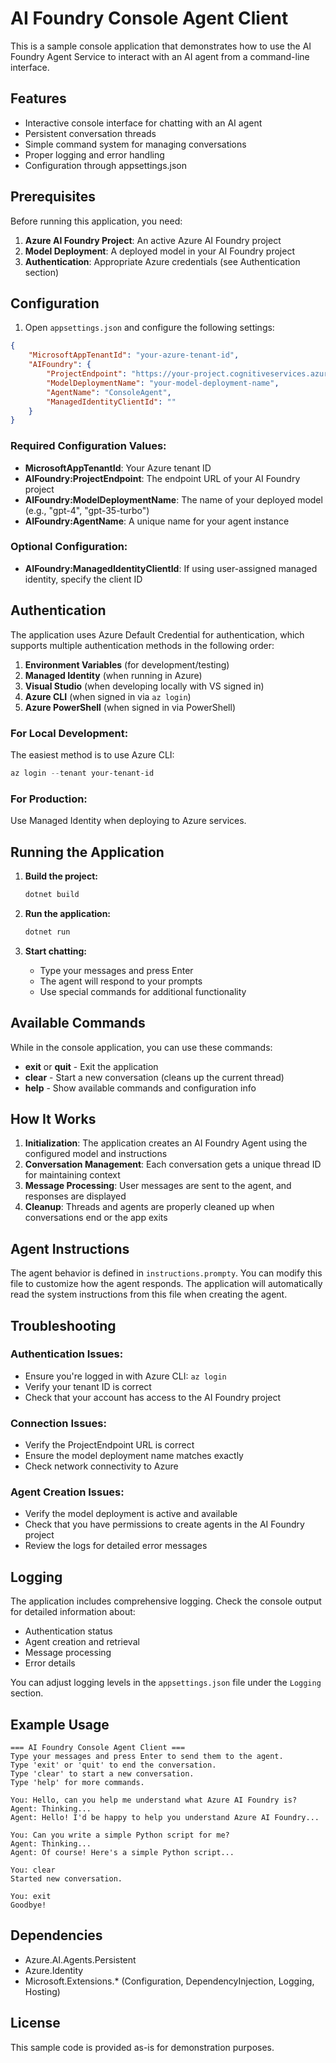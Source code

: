 # AI Foundry Console Agent Client

This is a sample console application that demonstrates how to use the AI Foundry Agent Service to interact with an AI agent from a command-line interface.

## Features

- Interactive console interface for chatting with an AI agent
- Persistent conversation threads
- Simple command system for managing conversations
- Proper logging and error handling
- Configuration through appsettings.json

## Prerequisites

Before running this application, you need:

1. **Azure AI Foundry Project**: An active Azure AI Foundry project
2. **Model Deployment**: A deployed model in your AI Foundry project
3. **Authentication**: Appropriate Azure credentials (see Authentication section)

## Configuration

1. Open `appsettings.json` and configure the following settings:

```json
{
    "MicrosoftAppTenantId": "your-azure-tenant-id",
    "AIFoundry": {
        "ProjectEndpoint": "https://your-project.cognitiveservices.azure.com/",
        "ModelDeploymentName": "your-model-deployment-name",
        "AgentName": "ConsoleAgent",
        "ManagedIdentityClientId": ""
    }
}
```

### Required Configuration Values:

- **MicrosoftAppTenantId**: Your Azure tenant ID
- **AIFoundry:ProjectEndpoint**: The endpoint URL of your AI Foundry project
- **AIFoundry:ModelDeploymentName**: The name of your deployed model (e.g., "gpt-4", "gpt-35-turbo")
- **AIFoundry:AgentName**: A unique name for your agent instance

### Optional Configuration:

- **AIFoundry:ManagedIdentityClientId**: If using user-assigned managed identity, specify the client ID

## Authentication

The application uses Azure Default Credential for authentication, which supports multiple authentication methods in the following order:

1. **Environment Variables** (for development/testing)
2. **Managed Identity** (when running in Azure)
3. **Visual Studio** (when developing locally with VS signed in)
4. **Azure CLI** (when signed in via `az login`)
5. **Azure PowerShell** (when signed in via PowerShell)

### For Local Development:

The easiest method is to use Azure CLI:

```powershell
az login --tenant your-tenant-id
```

### For Production:

Use Managed Identity when deploying to Azure services.

## Running the Application

1. **Build the project:**
   ```powershell
   dotnet build
   ```

2. **Run the application:**
   ```powershell
   dotnet run
   ```

3. **Start chatting:**
   - Type your messages and press Enter
   - The agent will respond to your prompts
   - Use special commands for additional functionality

## Available Commands

While in the console application, you can use these commands:

- **exit** or **quit** - Exit the application
- **clear** - Start a new conversation (cleans up the current thread)
- **help** - Show available commands and configuration info

## How It Works

1. **Initialization**: The application creates an AI Foundry Agent using the configured model and instructions
2. **Conversation Management**: Each conversation gets a unique thread ID for maintaining context
3. **Message Processing**: User messages are sent to the agent, and responses are displayed
4. **Cleanup**: Threads and agents are properly cleaned up when conversations end or the app exits

## Agent Instructions

The agent behavior is defined in `instructions.prompty`. You can modify this file to customize how the agent responds. The application will automatically read the system instructions from this file when creating the agent.

## Troubleshooting

### Authentication Issues:
- Ensure you're logged in with Azure CLI: `az login`
- Verify your tenant ID is correct
- Check that your account has access to the AI Foundry project

### Connection Issues:
- Verify the ProjectEndpoint URL is correct
- Ensure the model deployment name matches exactly
- Check network connectivity to Azure

### Agent Creation Issues:
- Verify the model deployment is active and available
- Check that you have permissions to create agents in the AI Foundry project
- Review the logs for detailed error messages

## Logging

The application includes comprehensive logging. Check the console output for detailed information about:
- Authentication status
- Agent creation and retrieval
- Message processing
- Error details

You can adjust logging levels in the `appsettings.json` file under the `Logging` section.

## Example Usage

```
=== AI Foundry Console Agent Client ===
Type your messages and press Enter to send them to the agent.
Type 'exit' or 'quit' to end the conversation.
Type 'clear' to start a new conversation.
Type 'help' for more commands.

You: Hello, can you help me understand what Azure AI Foundry is?
Agent: Thinking...
Agent: Hello! I'd be happy to help you understand Azure AI Foundry...

You: Can you write a simple Python script for me?
Agent: Thinking...
Agent: Of course! Here's a simple Python script...

You: clear
Started new conversation.

You: exit
Goodbye!
```

## Dependencies

- Azure.AI.Agents.Persistent
- Azure.Identity
- Microsoft.Extensions.* (Configuration, DependencyInjection, Logging, Hosting)

## License

This sample code is provided as-is for demonstration purposes.